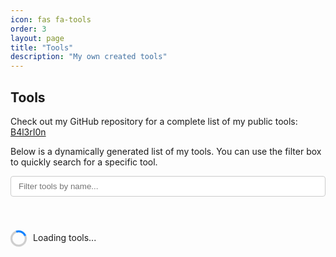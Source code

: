 ```yaml
---
icon: fas fa-tools
order: 3
layout: page
title: "Tools"
description: "My own created tools"
---
```


<style>
  #tools-list {
    display: flex;
    flex-wrap: wrap;
    gap: 20px;
    margin-top: 20px;
    justify-content: space-between;
    width: 100%;
  }

  .tool-card {
    background-color: #f7f7f7;
    border-radius: 8px;
    padding: 15px;
    box-shadow: 0 2px 5px rgba(0,0,0,0.1);
    transition: transform 0.2s, box-shadow 0.2s, background-color 0.3s;
    flex: 1 1 calc(50% - 10px);
    max-width: calc(50% - 10px);
    min-width: 300px;
    display: flex;
    flex-direction: column;
    box-sizing: border-box;
    border: 1px solid #e0e0e0;
  }

  .tool-card:hover {
    transform: translateY(-5px);
    box-shadow: 0 4px 10px rgba(0,0,0,0.15);
    background-color: #ffffff;
  }

  .tool-card:focus-within {
    outline: 2px solid #007bff;
    outline-offset: 2px;
  }

  .tool-card h3 {
    margin: 0 0 10px 0;
    color: #333;
    font-size: 1.2em;
    font-weight: 600;
  }

  .tool-card h3 a {
    color: #007bff;
    text-decoration: none;
    transition: color 0.2s ease;
  }

  .tool-card h3 a:hover {
    color: #0056b3;
    text-decoration: underline;
  }

  .description-container {
    flex-grow: 1;
    display: flex;
    flex-direction: column;
  }

  .tool-description {
    font-size: 0.9em;
    color: #666;
    margin: 0;
    overflow: hidden;
    text-overflow: ellipsis;
    display: -webkit-box;
    -webkit-line-clamp: 3;
    -webkit-box-orient: vertical;
    line-height: 1.6em;
  }

  .language-badge {
    display: inline-block;
    font-size: 0.75em;
    color: #666;
    background-color: #e0e0e0;
    padding: 2px 6px;
    border-radius: 3px;
    margin-left: 5px;
    vertical-align: middle;
  }

  #filter-input {
    padding: 8px 12px;
    width: 100%;
    margin-bottom: 20px;
    border: 1px solid #ccc;
    border-radius: 4px;
  }

  #filter-input:focus {
    outline: 2px solid #007bff;
    outline-offset: 2px;
    border-color: #007bff;
  }

  .tool-icon {
    margin-right: 8px;
  }

  .icon-docker { color: #0db7ed; }
  .icon-js { color: #f0db4f; }
  .icon-python { color: #306998; }
  .icon-ruby { color: #cc342d; }
  .icon-java { color: #b07219; }
  .icon-html { color: #e34c26; }
  .icon-css { color: #264de4; }
  .icon-php { color: #777bb4; }
  .icon-powershell { color: #012456; }
  .icon-default { color: #007bff; }

  .spinner {
    display: inline-block;
    width: 20px;
    height: 20px;
    border: 3px solid #ccc;
    border-top: 3px solid #007bff;
    border-radius: 50%;
    animation: spin 1s linear infinite;
    margin-right: 10px;
    vertical-align: middle;
  }

  @keyframes spin {
    0% { transform: rotate(0deg); }
    100% { transform: rotate(360deg); }
  }

  #back-to-top {
    position: fixed;
    bottom: 20px;
    right: 20px;
    background-color: #007bff;
    color: #fff;
    border: none;
    border-radius: 50%;
    width: 40px;
    height: 40px;
    display: flex;
    align-items: center;
    justify-content: center;
    cursor: pointer;
    opacity: 0;
    visibility: hidden;
    transition: opacity 0.3s, visibility 0.3s;
  }

  #back-to-top.visible {
    opacity: 1;
    visibility: visible;
  }
</style>

<h2><i class="fas fa-tools"></i> Tools</h2>
<p>
  Check out my GitHub repository for a complete list of my public tools:
  <a href="https://github.com/B4l3rI0n?tab=repositories" target="_blank">B4l3rI0n</a>
</p>
<p>
  Below is a dynamically generated list of my tools. You can use the filter box to quickly search for a specific tool.
</p>

<input type="text" id="filter-input" placeholder="Filter tools by name..." aria-label="Filter tools by name" />

<div id="tools-list">
  <p><span class="spinner"></span>Loading tools...</p>
  <p id="no-results" style="display: none;">No tools found matching your search.</p>
</div>

<button id="back-to-top" title="Back to Top">
  <i class="fas fa-arrow-up"></i>
</button>

<script>
  const languageIcons = {
    "JavaScript":   { icon: "fab fa-js-square", style: "icon-js" },
    "JS":           { icon: "fab fa-js-square", style: "icon-js" },
    "TypeScript":   { icon: "fab fa-js-square", style: "icon-js" },
    "Python":       { icon: "fab fa-python", style: "icon-python" },
    "Flask":        { icon: "fas fa-flask", style: "icon-python" },
    "Ruby":         { icon: "fas fa-gem", style: "icon-ruby" },
    "Docker":       { icon: "fab fa-docker", style: "icon-docker" },
    "Java":         { icon: "fab fa-java", style: "icon-java" },
    "HTML":         { icon: "fab fa-html5", style: "icon-html" },
    "CSS":          { icon: "fab fa-css3-alt", style: "icon-css" },
    "PHP":          { icon: "fab fa-php", style: "icon-php" },
    "Shell":        { icon: "fas fa-terminal", style: "icon-default" },
    "Bash":         { icon: "fas fa-terminal", style: "icon-default" },
    "PowerShell":   { icon: "fas fa-terminal", style: "icon-powershell" },
    ".NET":         { icon: "fas fa-code", style: "icon-default" },
    "C#":           { icon: "fas fa-code", style: "icon-default" },
    "Go":           { icon: "fas fa-code-branch", style: "icon-default" }
  };

  // Function to center the last card if odd
  function centerLastCard(cards) {
    const visibleCards = Array.from(cards).filter(card => card.style.display !== 'none');
    visibleCards.forEach((card, index) => {
      if (index === visibleCards.length - 1 && visibleCards.length % 2 !== 0) {
        card.style.marginLeft = 'auto';
        card.style.marginRight = 'auto';
      } else {
        card.style.marginLeft = '0';
        card.style.marginRight = '0';
      }
    });
  }

  async function loadTools() {
    const toolsList = document.getElementById('tools-list');
    const cacheKey = 'github_repos_cache';
    const cacheExpiration = 60 * 60 * 1000; // 1 hour in milliseconds

    // Check if cached data exists and is still valid
    const cachedData = localStorage.getItem(cacheKey);
    const cachedTime = localStorage.getItem(`${cacheKey}_time`);
    const now = new Date().getTime();

    if (cachedData && cachedTime && (now - cachedTime) < cacheExpiration) {
      const repos = JSON.parse(cachedData);
      renderTools(repos);
      return;
    }

    try {
      const response = await fetch('https://api.github.com/users/B4l3rI0n/repos');
      const repos = await response.json();

      // Cache the response
      localStorage.setItem(cacheKey, JSON.stringify(repos));
      localStorage.setItem(`${cacheKey}_time`, now.toString());

      renderTools(repos);
    } catch (error) {
      toolsList.innerHTML = "<p>Failed to load tools.</p>";
      console.error("Error fetching repositories:", error);
    }

    function renderTools(repos) {
      toolsList.innerHTML = "";
      const noResults = document.createElement('p');
      noResults.id = 'no-results';
      noResults.style.display = 'none';
      noResults.innerText = 'No tools found matching your search.';
      toolsList.appendChild(noResults);

      if (Array.isArray(repos) && repos.length > 0) {
        repos.forEach(repo => {
          const lang = repo.language;
          let iconData = languageIcons[lang] || { icon: "fas fa-code", style: "icon-default" };

          const repoHTML = `
            <div role="article" aria-labelledby="tool-${repo.name}">
              <h3 id="tool-${repo.name}">
                <i class="${iconData.icon} tool-icon ${iconData.style}"></i>
                <a href="${repo.html_url}" target="_blank">${repo.name}</a>
                ${lang ? `<span class="language-badge">${lang}</span>` : ''}
              </h3>
              <div class="description-container">
                <p class="tool-description">${repo.description ? repo.description : "No description provided."}</p>
              </div>
            </div>
          `;

          const repoCard = document.createElement('div');
          repoCard.className = 'tool-card';
          repoCard.innerHTML = repoHTML;
          toolsList.appendChild(repoCard);
        });

        // Center the last card if odd after initial render
        const cards = document.querySelectorAll('.tool-card');
        centerLastCard(cards);
      } else {
        toolsList.innerHTML = "<p>No tools found.</p>";
      }
    }
  }

  function filterTools() {
    const filterValue = document.getElementById('filter-input').value.toLowerCase();
    const cards = document.querySelectorAll('.tool-card');
    const noResults = document.getElementById('no-results');
    let visibleCount = 0;

    cards.forEach(card => {
      const title = card.querySelector('h3').innerText.toLowerCase();
      if (title.includes(filterValue)) {
        card.style.display = 'flex';
        visibleCount++;
      } else {
        card.style.display = 'none';
      }
    });

    noResults.style.display = visibleCount === 0 ? 'block' : 'none';

    // Center the last card if odd after filtering
    centerLastCard(cards);
  }

  document.getElementById('filter-input').addEventListener('input', filterTools);

  // Back to Top button functionality
  const backToTopButton = document.getElementById('back-to-top');
  window.addEventListener('scroll', () => {
    if (window.scrollY > 300) {
      backToTopButton.classList.add('visible');
    } else {
      backToTopButton.classList.remove('visible');
    }
  });

  backToTopButton.addEventListener('click', () => {
    window.scrollTo({ top: 0, behavior: 'smooth' });
  });

  loadTools();
</script>

<!-- ---
icon: fas fa-tools
order: 3
layout: page
title: "Tools"
description: "My own created tools"
---

<style>
  #tools-list {
    display: flex;
    flex-wrap: wrap;
    gap: 20px;
    margin-top: 20px;
    justify-content: space-between; /* Spread cards across the row */
    width: 100%; /* Ensure it takes the full width of the container */
  }

  .tool-card {
    background-color: #f7f7f7;
    border-radius: 8px;
    padding: 15px;
    box-shadow: 0 2px 5px rgba(0,0,0,0.1);
    transition: transform 0.2s, box-shadow 0.2s;
    flex: 1 1 calc(50% - 10px); /* Two cards per row with gap adjustment */
    max-width: calc(50% - 10px); /* Ensure two cards per row */
    min-width: 300px; /* Minimum width to prevent cards from being too narrow */
    display: flex;
    flex-direction: column;
    box-sizing: border-box;
  }

  /* Center the last card if it's the only one in the row (odd number) */
  .tool-card:last-child:nth-child(odd) {
    margin-left: auto;
    margin-right: auto;
  }

  .tool-card:hover {
    transform: translateY(-5px);
    box-shadow: 0 4px 10px rgba(0,0,0,0.15);
  }

  .tool-card h3 {
    margin: 0 0 10px 0;
    color: #333;
  }

  .description-container {
    flex-grow: 1;
    display: flex;
    flex-direction: column;
  }

  .tool-description {
    font-size: 0.9em;
    color: #666;
    margin: 0;
    overflow: hidden;
    text-overflow: ellipsis;
    display: -webkit-box;
    -webkit-line-clamp: 3; /* Limit to 3 lines */
    -webkit-box-orient: vertical;
    line-height: 1.5em; /* Adjust based on font size for consistent line height */
  }

  #filter-input {
    padding: 8px 12px;
    width: 100%;
    margin-bottom: 20px;
    border: 1px solid #ccc;
    border-radius: 4px;
  }

  .tool-icon {
    margin-right: 8px;
  }

  .icon-docker { color: #0db7ed; }
  .icon-js { color: #f0db4f; }
  .icon-python { color: #306998; }
  .icon-ruby { color: #cc342d; }
  .icon-java { color: #b07219; }
  .icon-html { color: #e34c26; }
  .icon-css { color: #264de4; }
  .icon-php { color: #777bb4; }
  .icon-powershell { color: #012456; }
  .icon-default { color: #007bff; }
</style>

<h2><i class="fas fa-tools"></i> Tools</h2>
<p>
  Check out my GitHub repository for a complete list of my public tools:
  <a href="https://github.com/B4l3rI0n?tab=repositories" target="_blank">B4l3rI0n</a>
</p>
<p>
  Below is a dynamically generated list of my tools. You can use the filter box to quickly search for a specific tool.
</p>

<input type="text" id="filter-input" placeholder="Filter tools by name..." />

<div id="tools-list">
  <p>Loading tools...</p>
</div>

<script>
  const languageIcons = {
    "JavaScript":   { icon: "fab fa-js-square", style: "icon-js" },
    "JS":           { icon: "fab fa-js-square", style: "icon-js" },
    "TypeScript":   { icon: "fab fa-js-square", style: "icon-js" },
    "Python":       { icon: "fab fa-python", style: "icon-python" },
    "Flask":        { icon: "fas fa-flask", style: "icon-python" },
    "Ruby":         { icon: "fas fa-gem", style: "icon-ruby" },
    "Docker":       { icon: "fab fa-docker", style: "icon-docker" },
    "Java":         { icon: "fab fa-java", style: "icon-java" },
    "HTML":         { icon: "fab fa-html5", style: "icon-html" },
    "CSS":          { icon: "fab fa-css3-alt", style: "icon-css" },
    "PHP":          { icon: "fab fa-php", style: "icon-php" },
    "Shell":        { icon: "fas fa-terminal", style: "icon-default" },
    "Bash":         { icon: "fas fa-terminal", style: "icon-default" },
    "PowerShell":   { icon: "fas fa-terminal", style: "icon-powershell" },
    ".NET":         { icon: "fas fa-code", style: "icon-default" },
    "C#":           { icon: "fas fa-code", style: "icon-default" },
    "Go":           { icon: "fas fa-code-branch", style: "icon-default" }
  };

  async function loadTools() {
    try {
      const response = await fetch('https://api.github.com/users/B4l3rI0n/repos');
      const repos = await response.json();
      const toolsList = document.getElementById('tools-list');
      toolsList.innerHTML = "";

      if (Array.isArray(repos) && repos.length > 0) {
        repos.forEach(repo => {
          const lang = repo.language;
          let iconData = languageIcons[lang] || { icon: "fas fa-code", style: "icon-default" };

          const repoHTML = `
            <h3>
              <i class="${iconData.icon} tool-icon ${iconData.style}"></i>
              <a href="${repo.html_url}" target="_blank">${repo.name}</a>
            </h3>
            <div class="description-container">
              <p class="tool-description">${repo.description ? repo.description : "No description provided."}</p>
            </div>
          `;

          const repoCard = document.createElement('div');
          repoCard.className = 'tool-card';
          repoCard.innerHTML = repoHTML;
          toolsList.appendChild(repoCard);
        });
      } else {
        toolsList.innerHTML = "<p>No tools found.</p>";
      }
    } catch (error) {
      document.getElementById('tools-list').innerHTML = "<p>Failed to load tools.</p>";
      console.error("Error fetching repositories:", error);
    }
  }

  function filterTools() {
    const filterValue = document.getElementById('filter-input').value.toLowerCase();
    const cards = document.querySelectorAll('.tool-card');
    cards.forEach(card => {
      const title = card.querySelector('h3').innerText.toLowerCase();
      card.style.display = title.includes(filterValue) ? 'flex' : 'none';
    });

    // Re-center the last card if it's the only one in the row after filtering
    const visibleCards = Array.from(cards).filter(card => card.style.display !== 'none');
    visibleCards.forEach((card, index) => {
      if (index === visibleCards.length - 1 && visibleCards.length % 2 !== 0) {
        card.style.marginLeft = 'auto';
        card.style.marginRight = 'auto';
      } else {
        card.style.marginLeft = '0';
        card.style.marginRight = '0';
      }
    });
  }
  
  document.getElementById('filter-input').addEventListener('input', filterTools);
  loadTools();
</script> -->






<!-- 
---
icon: fas fa-tools
order: 3
layout: page
title: "Tools"
description: "My own created tools"
---

<style>
  /* Container styling */
  #tools-list {
    display: grid;
    grid-template-columns: repeat(auto-fill, minmax(280px, 1fr));
    gap: 20px;
    margin-top: 20px;
  }

  /* Card styling */
  .tool-card {
    background-color: #f7f7f7;
    border-radius: 8px;
    padding: 15px;
    box-shadow: 0 2px 5px rgba(0,0,0,0.1);
    transition: transform 0.2s, box-shadow 0.2s;
    display: flex;
    flex-direction: column;
    justify-content: space-between;
  }
  .tool-card:hover {
    transform: translateY(-5px);
    box-shadow: 0 4px 10px rgba(0,0,0,0.15);
  }

  .tool-card h3 {
    margin-top: 0;
    color: #333;
  }

  /* Description container with slide-down/up effect */
  .description-container {
    position: relative;
    overflow: hidden;
    max-height: 80px; /* Collapsed height */
    transition: max-height 0.5s ease;
  }
  .description-container.expanded {
    max-height: 1000px; /* Expanded height */
  }

  .tool-description {
    font-size: 0.9em;
    color: #666;
    margin: 0;
  }

  /* Toggle button styling: just an icon, centered, black */
  .toggle-description {
    display: none;
    margin: 10px auto 0;
    background: none;
    border: none;
    cursor: pointer;
    color: #000;
    font-size: 1.2em;
  }

  /* Filter input styling */
  #filter-input {
    padding: 8px 12px;
    width: 100%;
    margin-bottom: 20px;
    border: 1px solid #ccc;
    border-radius: 4px;
  }

  /* Icon styling for tool icons */
  .tool-icon {
    margin-right: 8px;
  }
  .icon-docker { color: #0db7ed; }
  .icon-js { color: #f0db4f; }
  .icon-python { color: #306998; }
  .icon-ruby { color: #cc342d; }
  .icon-java { color: #b07219; }
  .icon-html { color: #e34c26; }
  .icon-css { color: #264de4; }
  .icon-php { color: #777bb4; }
  .icon-powershell { color: #012456; }
  .icon-default { color: #007bff; }
</style>

<h2><i class="fas fa-tools"></i>&nbsp; Tools</h2>
<p>
  Check out my GitHub repository for a complete list of my public tools:
  <a href="https://github.com/B4l3rI0n?tab=repositories" target="_blank">B4l3rI0n</a>
</p>
<p>
  Below is a dynamically generated list of my tools. You can use the filter box to quickly search for a specific tool.
</p>

<input type="text" id="filter-input" placeholder="Filter tools by name..." />

<div id="tools-list">
  <p>Loading tools...</p>
</div>

<script>
  const languageIcons = {
    "JavaScript":   { icon: "fab fa-js-square", style: "icon-js" },
    "JS":           { icon: "fab fa-js-square", style: "icon-js" },
    "TypeScript":   { icon: "fab fa-js-square", style: "icon-js" },
    "Python":       { icon: "fab fa-python", style: "icon-python" },
    "Flask":        { icon: "fas fa-flask", style: "icon-python" },
    "Ruby":         { icon: "fas fa-gem", style: "icon-ruby" },
    "Docker":       { icon: "fab fa-docker", style: "icon-docker" },
    "Java":         { icon: "fab fa-java", style: "icon-java" },
    "HTML":         { icon: "fab fa-html5", style: "icon-html" },
    "CSS":          { icon: "fab fa-css3-alt", style: "icon-css" },
    "PHP":          { icon: "fab fa-php", style: "icon-php" },
    "Shell":        { icon: "fas fa-terminal", style: "icon-default" },
    "Bash":         { icon: "fas fa-terminal", style: "icon-default" },
    "PowerShell":   { icon: "fas fa-terminal", style: "icon-powershell" },
    ".NET":         { icon: "fas fa-code", style: "icon-default" },
    "C#":           { icon: "fas fa-code", style: "icon-default" },
    "Go":           { icon: "fas fa-code-branch", style: "icon-default" }
  };

  async function loadTools() {
    try {
      const response = await fetch('https://api.github.com/users/B4l3rI0n/repos');
      const repos = await response.json();
      const toolsList = document.getElementById('tools-list');
      toolsList.innerHTML = "";

      if (Array.isArray(repos) && repos.length > 0) {
        repos.forEach(repo => {
          const lang = repo.language;
          let iconData = languageIcons[lang] || { icon: "fas fa-code", style: "icon-default" };

          const repoHTML = `
            <h3>
              <i class="${iconData.icon} tool-icon ${iconData.style}"></i>
              <a href="${repo.html_url}" target="_blank">${repo.name}</a>
            </h3>
            <div class="description-container">
              <p class="tool-description">${repo.description ? repo.description : "No description provided."}</p>
              <button class="toggle-description"><i class="fas fa-chevron-down"></i></button>
            </div>
          `;

          const repoCard = document.createElement('div');
          repoCard.className = 'tool-card';
          repoCard.innerHTML = repoHTML;
          toolsList.appendChild(repoCard);

          const descriptionContainer = repoCard.querySelector('.description-container');
          const description = repoCard.querySelector('.tool-description');
          const toggle = repoCard.querySelector('.toggle-description');

          if (description.innerText.length > 80) {
            toggle.style.display = 'block';
            toggle.addEventListener('click', () => {
              descriptionContainer.classList.toggle('expanded');
              // Change icon based on state
              if (descriptionContainer.classList.contains('expanded')) {
                toggle.innerHTML = '<i class="fas fa-chevron-up"></i>';
              } else {
                toggle.innerHTML = '<i class="fas fa-chevron-down"></i>';
              }
            });
          } else {
            descriptionContainer.classList.add('expanded');
            toggle.style.display = 'none';
          }
        });
      } else {
        toolsList.innerHTML = "<p>No tools found.</p>";
      }
    } catch (error) {
      document.getElementById('tools-list').innerHTML = "<p>Failed to load tools.</p>";
      console.error("Error fetching repositories:", error);
    }
  }

  function filterTools() {
    const filterValue = document.getElementById('filter-input').value.toLowerCase();
    const cards = document.querySelectorAll('.tool-card');
    cards.forEach(card => {
      const title = card.querySelector('h3').innerText.toLowerCase();
      card.style.display = title.includes(filterValue) ? 'block' : 'none';
    });
  }
  
  document.getElementById('filter-input').addEventListener('input', filterTools);
  loadTools();
</script>
 -->

